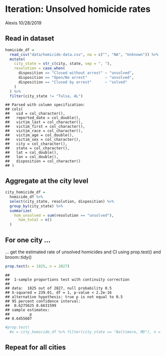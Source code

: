 Iteration: Unsolved homicide rates
================
Alexis
10/28/2019

## Read in dataset

``` r
homicide_df = 
  read_csv("data/homicide-data.csv", na = c("", "NA", "Unknown")) %>%
  mutate(
    city_state = str_c(city, state, sep = ", "),
    resolution = case_when(
      disposition == "Closed without arrest" ~ "unsolved",
      disposition == "Open/No arrest"        ~ "unsolved",
      disposition == "Closed by arrest"      ~ "solved"
    )
  ) %>% 
  filter(city_state != "Tulsa, AL") 
```

    ## Parsed with column specification:
    ## cols(
    ##   uid = col_character(),
    ##   reported_date = col_double(),
    ##   victim_last = col_character(),
    ##   victim_first = col_character(),
    ##   victim_race = col_character(),
    ##   victim_age = col_double(),
    ##   victim_sex = col_character(),
    ##   city = col_character(),
    ##   state = col_character(),
    ##   lat = col_double(),
    ##   lon = col_double(),
    ##   disposition = col_character()
    ## )

## Aggregate at the city level

``` r
city_homicide_df =
  homicide_df %>%
  select(city_state, resolution, disposition) %>%
  group_by(city_state) %>%
  summarize(
    hom_unsolved = sum(resolution == "unsolved"),
      hom_total = n()
  )
```

## For one city …

… get the estimated rate of unsolved homicides and CI using prop.test()
and broom::tidy()

``` r
prop.test(x = 1825, n = 2827)
```

    ## 
    ##  1-sample proportions test with continuity correction
    ## 
    ## data:  1825 out of 2827, null probability 0.5
    ## X-squared = 239.01, df = 1, p-value < 2.2e-16
    ## alternative hypothesis: true p is not equal to 0.5
    ## 95 percent confidence interval:
    ##  0.6275625 0.6631599
    ## sample estimates:
    ##         p 
    ## 0.6455607

``` r
#prop.test(
  #x = city_homicide_df %>% filter(city_state == "Baltimore, MD"), n = 2827
```

## Repeat for all cities
